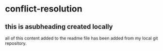 # conflict-resolution

## this is asubheading created locally
all of this content added to the readme file has been added from my local git repository.
